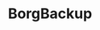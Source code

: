 ---
codehost: https://github.com/borgbackup/borg
logohandle: borgbackup
sort: borgbackup
title: BorgBackup
website: https://www.borgbackup.org/
---